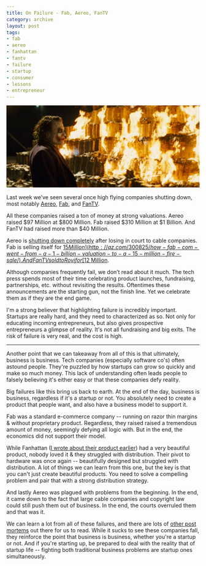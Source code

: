 ```yaml
---
title: On Failure - Fab, Aereo, FanTV
category: archive
layout: post
tags:
- fab
- aereo
- fanhattan
- fantv
- failure
- startup
- consumer
- lessons
- entrepreneur
---
```


![burning-money](/images/burning-money.jpg)

Last week we’ve seen several once high flying companies shutting down, most notably [Aereo](http://venturebeat.com/2014/11/06/aereo-officially-shuts-down-operations/), [Fab](http://techcrunch.com/2014/11/20/pch-international-in-talks-to-buy-fab-for-15-million/), and [FanTV](http://recode.net/2014/11/03/rovi-buys-fantv/). 

All these companies raised a ton of money at strong valuations. Aereo raised $97 Million at $800 Million. Fab raised $310 Million at $1 Billion. And FanTV had raised more than $40 Million. 

Aereo is [shutting down completely](http://venturebeat.com/2014/11/06/aereo-officially-shuts-down-operations/) after losing in court to cable companies. Fab is selling itself for [$15 Million](http://qz.com/300825/how-fab-com-went-from-a-1-billion-valuation-to-a-15-million-fire-sale/). And FanTV sold to Rovi for [$12 Million](http://www.multichannel.com/news/tv-apps/rovi-paid-12m-fanhattan/385729).

Although companies frequently fail, we don’t read about it much. The tech press spends most of their time celebrating product launches, fundraising, partnerships, etc. without revisiting the results. Oftentimes these announcements are the starting gun, not the finish line. Yet we celebrate them as if they are the end game.

I'm a strong believer that highlighting failure is incredibly important. Startups are really hard, and they need to characterized as so. Not only for educating incoming entrepreneurs, but also gives prospective entrepreneurs a glimpse of reality. It's not all fundraising and big exits. The risk of failure is very real, and the cost is high. 

<hr>

Another point that we can takeaway from all of this is that ultimately, business is business. Tech companies (especially software co's) often astound people. They're puzzled by how startups can grow so quickly and make so much money. This lack of understanding often leads people to falsely believing it's either easy or that these companies defy reality.

Big failures like this bring us back to earth. At the end of the day, business is business, regardless if it's a startup or not. You absolutely need to create a product that people want, and also have a business model to support it. 

Fab was a standard e-commerce company -- running on razor thin margins & without proprietary product. Regardless, they raised raised a tremendous amount of money, seemingly defying all logic with. But in the end, the economics did not support their model.

While Fanhattan ([I wrote about their product earlier](/2012/09/26/fanhattan-ux-breakdown/)) had a very beautiful product, nobody loved it & they struggled with distribution. Their pivot to hardware was once again -- beautifully designed but struggled with distribution. A lot of things we can learn from this one, but the key is that you can't just create beautiful products. You need to solve a compelling problem and pair that with a strong distribution strategy.

And lastly Aereo was plagued with problems from the beginning. In the end, it came down to the fact that large cable companies and copyright law could still push them out of business. In the end, the courts overruled them and that was it.

We can learn a lot from all of these failures, and there are lots of [other post mortems](http://ryanhoover.me/post/74229429351/14-startup-postmortems) out there for us to read. While it sucks to see these companies fall, they reinforce the point that business is business, whether you're a startup or not.  And if you're starting up, be prepared to deal with the reality that of startup life -- fighting both traditional business problems are startup ones simultaneously.
